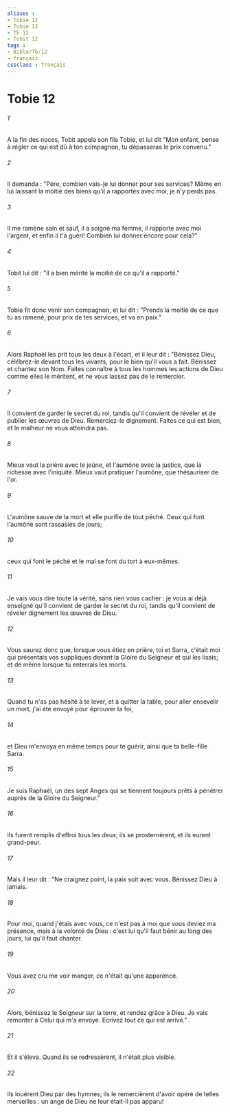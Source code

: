 ```yaml
---
aliases : 
- Tobie 12
- Tobie 12
- Tb 12
- Tobit 12
tags : 
- Bible/Tb/12
- français
cssclass : français
---
```


# Tobie 12

###### 1
A la fin des noces, Tobit appela son fils Tobie, et lui dit "Mon enfant, pense à régler ce qui est dû à ton compagnon, tu dépasseras le prix convenu."
###### 2
Il demanda : "Père, combien vais-je lui donner pour ses services? Même en lui laissant la moitié des biens qu'il a rapportés avec moi, je n'y perds pas.
###### 3
Il me ramène sain et sauf, il a soigné ma femme, il rapporte avec moi l'argent, et enfin il t'a guéri! Combien lui donner encore pour cela?"
###### 4
Tobit lui dit : "Il a bien mérité la moitié de ce qu'il a rapporté."
###### 5
Tobie fit donc venir son compagnon, et lui dit : "Prends la moitié de ce que tu as ramené, pour prix de tes services, et va en paix."
###### 6
Alors Raphaèl les prit tous les deux à l'écart, et il leur dit : "Bénissez Dieu, célébrez-le devant tous les vivants, pour le bien qu'il vous a fait. Bénissez et chantez son Nom. Faites connaître à tous les hommes les actions de Dieu comme elles le méritent, et ne vous lassez pas de le remercier.
###### 7
Il convient de garder le secret du roi, tandis qu'il convient de révéler et de publier les œuvres de Dieu. Remerciez-le dignement. Faites ce qui est bien, et le malheur ne vous atteindra pas.
###### 8
Mieux vaut la prière avec le jeûne, et l'aumône avec la justice, que la richesse avec l'iniquité. Mieux vaut pratiquer l'aumône, que thésauriser de l'or.
###### 9
L'aumône sauve de la mort et elle purifie de tout péché. Ceux qui font l'aumône sont rassasiés de jours;
###### 10
ceux qui font le péché et le mal se font du tort à eux-mêmes.
###### 11
Je vais vous dire toute la vérité, sans rien vous cacher : je vous ai déjà enseigné qu'il convient de garder le secret du roi, tandis qu'il convient de révéler dignement les œuvres de Dieu.
###### 12
Vous saurez donc que, lorsque vous étiez en prière, toi et Sarra, c'était moi qui présentais vos suppliques devant la Gloire du Seigneur et qui les lisais; et de même lorsque tu enterrais les morts.
###### 13
Quand tu n'as pas hésité à te lever, et à quitter la table, pour aller ensevelir un mort, j'ai été envoyé pour éprouver ta foi,
###### 14
et Dieu m'envoya en même temps pour te guérir, ainsi que ta belle-fille Sarra.
###### 15
Je suis Raphaèl, un des sept Anges qui se tiennent toujours prêts à pénétrer auprès de la Gloire du Seigneur."
###### 16
Ils furent remplis d'effroi tous les deux; ils se prosternèrent, et ils eurent grand-peur.
###### 17
Mais il leur dit : "Ne craignez point, la paix soit avec vous. Bénissez Dieu à jamais.
###### 18
Pour moi, quand j'étais avec vous, ce n'est pas à moi que vous deviez ma présence, mais à la volonté de Dieu : c'est lui qu'il faut bénir au long des jours, lui qu'il faut chanter.
###### 19
Vous avez cru me voir manger, ce n'était qu'une apparence.
###### 20
Alors, bénissez le Seigneur sur la terre, et rendez grâce à Dieu. Je vais remonter à Celui qui m'a envoyé. Ecrivez tout ce qui est arrivé." .
###### 21
Et il s'éleva. Quand ils se redressèrent, il n'était plus visible. 
###### 22
Ils louèrent Dieu par des hymnes; ils le remercièrent d'avoir opéré de telles merveilles : un ange de Dieu ne leur était-il pas apparu!
